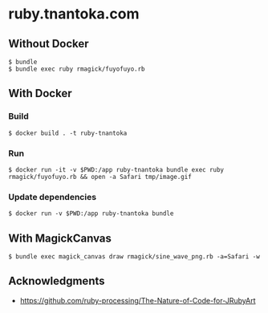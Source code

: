 # ruby.tnantoka.com

## Without Docker

```
$ bundle
$ bundle exec ruby rmagick/fuyofuyo.rb
```

## With Docker

### Build

```
$ docker build . -t ruby-tnantoka
```

### Run

```
$ docker run -it -v $PWD:/app ruby-tnantoka bundle exec ruby rmagick/fuyofuyo.rb && open -a Safari tmp/image.gif
```

### Update dependencies

```
$ docker run -v $PWD:/app ruby-tnantoka bundle
```

## With MagickCanvas

```
$ bundle exec magick_canvas draw rmagick/sine_wave_png.rb -a=Safari -w
```

## Acknowledgments

- https://github.com/ruby-processing/The-Nature-of-Code-for-JRubyArt
